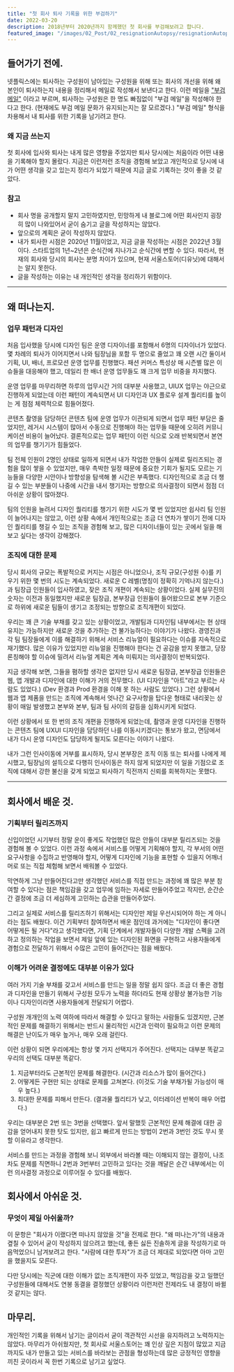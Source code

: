 ```yaml
---
title: "첫 회사 퇴사 기록을 위한 부검하기"
date: 2022-03-20
description: 2018년부터 2020년까지 함께했던 첫 회사를 부검해보려고 합니다.
featured_image: "/images/02_Post/02_resignationAutopsy/resignationAutopsy-cover-post.png"
---
```


<!--![](/images/demo/demo-landscape.jpg) -->

## 들어가기 전에.

넷플릭스에는 퇴사하는 구성원이 남아있는 구성원을 위해 또는 회사의 개선을 위해 왜 본인이 퇴사하는지 내용을 정리해서 메일로 작성해서 보낸다고 한다. 이런 메일을 ["부검 메일"](https://content.v.kakao.com/v/5e54ead52007421c9da29a4b) 이라고 부르며, 퇴사하는 구성원은 한 명도 빠짐없이 "부검 메일"을 작성해야 한다고 한다. (현재에도 부검 메일 문화가 유지되는지는 잘 모르겠다.) "부검 메일" 형식을 차용해서 내 퇴사를 위한 기록을 남기려고 한다.

### 왜 지금 쓰는지

첫 회사에 입사와 퇴사는 내게 많은 영향을 주었지만 퇴사 당시에는 처음이라 어떤 내용을 기록해야 할지 몰랐다. 지금은 이런저런 조직을 경험해 보았고 개인적으로 당시에 내가 어떤 생각을 갖고 있는지 정리가 되었기 때문에 지금 글로 기록하는 것이 좋을 것 같았다.

### 참고

- 회사 명을 공개할지 말지 고민하였지만, 민망하게 내 블로그에 어떤 회사인지 굉장히 많이 나와있어서 굳이 숨기고 글을 작성하지는 않았다.
- 앞으로의 계획은 굳이 작성하지 않았다.
- 내가 퇴사한 시점은 2020년 11월이었고, 지금 글을 작성하는 시점은 2022년 3월이다. 스타트업의 1년~2년은 순식간에 지나가고 순식간에 변할 수 있다. 따라서, 현재의 회사와 당시의 회사는 분명 차이가 있으며, 현재 서울스토어(디유닛)에 대해서는 알지 못한다.
- 글을 작성하는 이유는 내 개인적인 생각을 정리하기 위함이다.

---

## 왜 떠나는지.

### 업무 패턴과 디자인

처음 입사했을 당시에 디자인 팀은 운영 디자이너를 포함해서 6명의 디자이너가 있었다. 몇 차례의 퇴사가 이어지면서 나와 팀장님을 포함 두 명으로 줄었고 꽤 오랜 시간 둘이서 기획, UI, 배너, 프로모션 운영 업무를 진행했다. 패션 커머스 특성상 매 시즌별 많은 이슈들을 대응해야 했고, 데일리 한 배너 운영 업무들도 꽤 크게 업무 비중을 차지했다.

운영 업무를 마무리하면 하루의 업무시간 거의 대부분 사용했고, UIUX 업무는 야근으로 진행하게 되었는데 이런 패턴이 계속되면서 UI 디자인과 UX 플로우 설계 퀄리티를 높이는 게 점점 체력적으로 힘들어졌다.

콘텐츠 촬영을 담당하던 콘텐츠 팀에 운영 업무가 이관되게 되면서 업무 패턴 부담은 줄었지만, 레거시 시스템이 많아서 수동으로 진행해야 하는 업무들 때문에 오히려 커뮤니케이션 비용이 늘어났다. 결론적으로는 업무 패턴이 이런 식으로 오래 반복되면서 본연의 업무를 챙기기가 힘들었다.

팀 전체 인원이 2명인 상태로 일하게 되면서 내가 작업한 안들이 실제로 릴리즈되는 경험을 많이 쌓을 수 있었지만, 매우 촉박한 일정 때문에 중요한 기회가 될지도 모르는 기능들을 다양한 시안이나 방향성을 탐색해 볼 시간은 부족했다. 디자인적으로 조금 더 챙길 수 있는 부분들이 나중에 시간을 내서 챙기자는 방향으로 의사결정이 되면서 점점 더 아쉬운 상황이 많아졌다.

팀의 인원을 늘려서 디자인 퀄리티를 챙기기 위한 시도가 몇 번 있었지만 쉽사리 팀 인원이 늘어나지는 않았고, 이런 상황 속에서 개인적으로는 조금 더 연차가 쌓이기 전에 디자인 퀄리티를 챙길 수 있는 조직을 경험해 보고, 많은 디자이너들이 있는 곳에서 일을 해보고 싶다는 생각이 강해졌다.

### 조직에 대한 문제

당시 회사의 규모는 폭발적으로 커지는 시점은 아니었으나, 조직 규모(구성원 수)를 키우기 위한 몇 번의 시도는 계속되었다. 새로운 C 레벨(명칭이 정확히 기억나지 않는다.)과 팀장급 인원들이 입사하였고, 잦은 조직 개편이 계속되는 상황이었다. 실제 실무진의 숫자는 이전과 동일했지만 새로운 팀장급, 본부장급 인원들이 들어왔으므로 본부 기준으로 하위에 새로운 팀들이 생기고 조정되는 방향으로 조직개편이 되었다.

우리는 꽤 큰 기술 부채를 갖고 있는 상황이었고, 개발팀과 디자인팀 내부에서는 현 상태 유지는 가능하지만 새로운 것을 추가하는 건 불가능하다는 이야기가 나왔다. 경영진과 각 팀 팀장들에게 이를 해결하기 위해서 서비스 리뉴얼이 필요하다는 이슈를 지속적으로 재기했다. 많은 이유가 있었지만 리뉴얼을 진행해야 한다는 건 공감을 받지 못했고, 당장 론칭해야 할 이슈에 밀려서 리뉴얼 계획은 계속 미뤄지는 의사결정이 반복되었다.

지금 생각해 보면, 그들을 폄하할 생각은 없지만 당시 새로운 팀장급, 본부장급 인원들은 웹, 앱 개발과 디자인에 대한 이해가 거의 전무했다. (UI 디자인을 "아트"라고 부르는 사람도 있었다.) (Dev 환경과 Prod 환경을 이해 못 하는 사람도 있었다.) 그런 상황에서 웹과 앱 제품을 만드는 조직에 계속해서 엇나간 요구사항을 탑다운 형태로 내리꽂는 상황이 매일 발생했고 본부와 본부, 팀과 팀 사이의 갈등을 심화시키게 되었다.

이런 상황에서 또 한 번의 조직 개편을 진행하게 되었는데, 촬영과 운영 디자인을 진행하는 콘텐츠 팀에 UXUI 디자인을 담당하던 나를 이동시키겠다는 통보가 왔고, 면담에서 내가 다시 운영 디자인도 담당하게 될지도 모른다는 이야기 나왔다.

내가 그런 인사이동에 거부를 표시하자, 당시 본부장은 조직 이동 또는 퇴사를 나에게 제시했고, 팀장님의 설득으로 다행히 인사이동은 하지 않게 되었지만 이 일을 기점으로 조직에 대해서 강한 불신을 갖게 되었고 퇴사하기 직전까지 신뢰를 회복하지는 못했다.

---

## 회사에서 배운 것.

### 기획부터 릴리즈까지

신입이었던 시기부터 정말 운이 좋게도 작업했던 많은 안들이 대부분 릴리즈되는 것을 경험해 볼 수 있었다. 이런 과정 속에서 서비스를 어떻게 기획해야 할지, 각 부서의 어떤 요구사항을 수집하고 반영해야 할지, 어떻게 디자인에 기능을 표현할 수 있을지 어깨너머로 또는 직접 체험해 보면서 배워볼 수 있었다.

막연하게 그냥 만들어진다고만 생각했던 서비스를 직접 만드는 과정에 꽤 많은 부분 참여할 수 있다는 점은 책임감을 갖고 업무에 임하는 자세로 만들어주었고 작지만, 순간순간 결정에 조금 더 세심하게 고민하는 습관을 만들어주었다.

그리고 실제로 서비스를 릴리즈하기 위해서는 디자인만 제일 우선시되어야 하는 게 아니라는 점도 배웠다. 이건 기획부터 참여하면서 배운 점인데 과거에는 "디자인이 좋다면 어떻게든 될 거다"라고 생각했다면, 기획 단계에서 개발자들이 다양한 개발 스펙을 고려하고 정의하는 작업을 보면서 제일 앞에 있는 디자인된 화면을 구현하고 사용자들에게 경험으로 전달하기 위해서 수많은 고민이 들어간다는 점을 배웠다.

### 이해가 어려운 결정에도 대부분 이유가 있다

여러 가지 기술 부채를 갖고서 서비스를 만드는 일을 정말 쉽지 않다. 조금 더 좋은 경험과 디자인을 만들기 위해서 구성원 모두가 노력을 하더라도 현재 상황상 불가능한 기능이나 디자인이라면 사용자들에게 전달되기 어렵다.

구성원 개개인의 노력 여하에 따라서 해결할 수 있다고 말하는 사람들도 있겠지만, 근본적인 문제를 해결하기 위해서는 반드시 물리적인 시간과 인력이 필요하고 이런 문제의 해결은 난이도가 매우 높거나, 매우 오래 걸린다.

이런 상황이 되면 우리에게는 항상 몇 가지 선택지가 주어진다. 선택지는 대부분 똑같고 우리의 선택도 대부분 똑같다.

1. 지금부터라도 근본적인 문제를 해결한다. (시간과 리소스가 많이 들어간다.)
2. 어떻게든 구현만 되는 상태로 문제를 고쳐본다. (이것도 기술 부채가될 가능성이 매우 높다.)
3. 최대한 문제를 피해서 만든다. (결과물 퀄리티가 낮고, 이터레이션 반복이 매우 어렵다.)

우리는 대부분은 2번 또는 3번을 선택했다. 앞서 말했듯 근본적인 문제 해결에 대한 공감을 얻어내지 못한 탓도 있지만, 쉽고 빠르게 만드는 방법이 2번과 3번인 것도 무시 못 할 이유라고 생각한다.

서비스를 만드는 과정을 경험해 보니 외부에서 바라볼 때는 이해되지 않는 결정이, 나조차도 문제를 직면하니 2번과 3번부터 고민하고 있다는 것을 깨달은 순간 내부에서는 이런 의사결정 과정으로 이루어질 수 있다를 배웠다.

## 회사에서 아쉬운 것.

### 무엇이 제일 아쉬울까?

이 문항은 "회사가 이랬다면 떠나지 않았을 것"을 전제로 한다. "왜 떠나는가"의 내용과 곂칠 수 있어서 굳이 작성하지 않으려고 했는데, 좋든 싫든 진솔하게 글을 작성하기로 마음먹었으니 남겨보려고 한다.
"사람에 대한 투자"가 조금 더 제대로 되었다면 아마 고민을 했을지도 모른다.

다만 당시에는 직군에 대한 이해가 없는 조직개편이 자주 있었고, 책임감을 갖고 일했던 구성원들에 대해서도 연봉 동결을 결정했던 상황이라 이런저런 전제라도 내 결정이 바뀔 것 같지는 않다.

## 마무리.

개인적인 기록을 위해서 남기는 글이라서 굳이 객관적인 시선을 유지하려고 노력하지는 않았다. 마무리가 아쉬웠지만, 첫 회사로 서울스토어는 꽤 인상 깊은 지점이 많았고 지금까지도 내가 만들고 있는 서비스를 바라보는 관점을 형성하는데 많은 긍정적인 영향을 끼친 곳이라서 꼭 한번 기록으로 남기고 싶었다.
